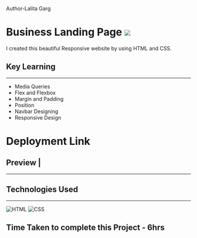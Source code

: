 Author-Lalita Garg
# Business Landing Page  ![](	https://img.shields.io/website-up-down-green-red/http/monip.org.svg)

I created this beautiful  Responsive website by using  HTML and  CSS.

## Key Learning 
***
- Media Queries 
- Flex and Flexbox
- Margin and Padding 
- Position 
- Navbar Designing 
- Responsive Design

# Deployment Link

## Preview |
***


## Technologies Used 
***
![HTML](https://img.shields.io/badge/HTML5-E34F26?style=for-the-badge&logo=html5&logoColor=white)
![CSS](	https://img.shields.io/badge/CSS3-1572B6?style=for-the-badge&logo=css3&logoColor=white)

## Time Taken to complete this Project - 6hrs